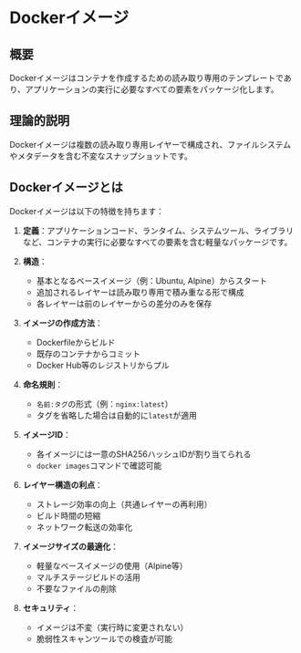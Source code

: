 # Dockerイメージ

## 概要
Dockerイメージはコンテナを作成するための読み取り専用のテンプレートであり、アプリケーションの実行に必要なすべての要素をパッケージ化します。

## 理論的説明
Dockerイメージは複数の読み取り専用レイヤーで構成され、ファイルシステムやメタデータを含む不変なスナップショットです。

## Dockerイメージとは

Dockerイメージは以下の特徴を持ちます：

1. **定義**：アプリケーションコード、ランタイム、システムツール、ライブラリなど、コンテナの実行に必要なすべての要素を含む軽量なパッケージです。

2. **構造**：
   - 基本となるベースイメージ（例：Ubuntu, Alpine）からスタート
   - 追加されるレイヤーは読み取り専用で積み重なる形で構成
   - 各レイヤーは前のレイヤーからの差分のみを保存

3. **イメージの作成方法**：
   - Dockerfileからビルド
   - 既存のコンテナからコミット
   - Docker Hub等のレジストリからプル

4. **命名規則**：
   - `名前:タグ`の形式（例：`nginx:latest`）
   - タグを省略した場合は自動的に`latest`が適用

5. **イメージID**：
   - 各イメージには一意のSHA256ハッシュIDが割り当てられる
   - `docker images`コマンドで確認可能

6. **レイヤー構造の利点**：
   - ストレージ効率の向上（共通レイヤーの再利用）
   - ビルド時間の短縮
   - ネットワーク転送の効率化

7. **イメージサイズの最適化**：
   - 軽量なベースイメージの使用（Alpine等）
   - マルチステージビルドの活用
   - 不要なファイルの削除

8. **セキュリティ**：
   - イメージは不変（実行時に変更されない）
   - 脆弱性スキャンツールでの検査が可能
